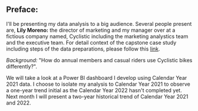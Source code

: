 ## Preface:
I'll be presenting my data analysis to a big audience. Several people present are, **Lily Moreno:** the director of marketing and my manager over at a fictious company named, Cyclistic including the marketing analystics team and the executive team. For detail context of the capstone case study including steps of the data preparations, please follow this [link](https://github.com/flnguyen03/google_capstone_cyclistic/blob/main/cyclist_bike_share%20(12NOV2022).ipynb).

*Background:* "How do annual members and casual riders use Cyclistic bikes differently?". 

We will take a look at a Power BI dashboard I develop using Calendar Year 2021 data. I choose to isolate my analysis to Calendar Year 2021 to observe a one-year trend initial as the Calendar Year 2022 hasn't completed yet. Next month I will present a two-year historical trend of Calendar Year 2021 and 2022.
